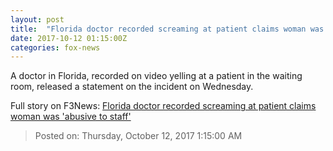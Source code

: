 ```yaml
---
layout: post
title:  "Florida doctor recorded screaming at patient claims woman was 'abusive to staff'"
date: 2017-10-12 01:15:00Z
categories: fox-news
---
```


A doctor in Florida, recorded on video yelling at a patient in the waiting room, released a statement on the incident on Wednesday.


Full story on F3News: [Florida doctor recorded screaming at patient claims woman was 'abusive to staff'](http://www.f3nws.com/n/GhUunH)

> Posted on: Thursday, October 12, 2017 1:15:00 AM
